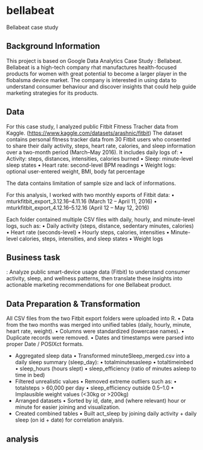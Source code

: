 # bellabeat
Bellabeat case study
## Background Information
This project is based on Google Data Analytics Case Study : Bellabeat.
Bellabeat is a high-tech company rhat manufactures health-focused products for women with great potential to become a larger player in the flobalsma device market. The company is interested in using data to understand consumer behaviour and discover insights that could help guide marketing strategies for its products. 

## Data
For this case study, I analyzed public Fitbit Fitness Tracher data from Kaggle. (https://www.kaggle.com/datasets/arashnic/fitbit)
The dataset contains personal fitness tracker data from 30 Fitbit users who consented to share their daily activity, steps, heart rate, calories, and sleep information over a two-month period (March–May 2016).
It includes daily logs of:
	•	Activity: steps, distances, intensities, calories burned
	•	Sleep: minute-level sleep states
	•	Heart rate: second-level BPM readings
	•	Weight logs: optional user-entered weight, BMI, body fat percentage

The data contains limitation of sample size and lack of informations.

For this analysis, I worked with two monthly exports of Fitbit data:
	•	mturkfitbit_export_3.12.16–4.11.16 (March 12 – April 11, 2016)
	•	mturkfitbit_export_4.12.16–5.12.16 (April 12 – May 12, 2016)

Each folder contained multiple CSV files with daily, hourly, and minute-level logs, such as:
	•	Daily activity (steps, distance, sedentary minutes, calories)
	•	Heart rate (seconds-level)
	•	Hourly steps, calories, intensities
	•	Minute-level calories, steps, intensities, and sleep states
	•	Weight logs

## Business task
:  Analyze public smart-device usage data (Fitbit) to understand consumer activity, sleep, and wellness patterns, then translate these insights into actionable marketing recommendations for one Bellabeat product.

## Data Preparation & Transformation
All CSV files from the two Fitbit export folders were uploaded into R.
	•	Data from the two months was merged into unified tables (daily, hourly, minute, heart rate, weight).
	•	Columns were standardized (lowercase names).
	•	Duplicate records were removed.
	•	Dates and timestamps were parsed into proper Date / POSIXct formats.
- Aggregated sleep data
	•	Transformed minuteSleep_merged.csv into a daily sleep summary (sleep_day):
	•	totalminutesasleep
	•	totaltimeinbed
	•	sleep_hours (hours slept)
	•	sleep_efficiency (ratio of minutes asleep to time in bed)
- Filtered unrealistic values
	•	Removed extreme outliers such as:
	•	totalsteps > 60,000 per day
	•	sleep_efficiency outside 0.5–1.0
	•	Implausible weight values (<30kg or >200kg)
- Arranged datasets
	•	Sorted by id, date, and (where relevant) hour or minute for easier joining and visualization.
- Created combined tables
	•	Built act_sleep by joining daily activity + daily sleep (on id + date) for correlation analysis.

## analysis 

